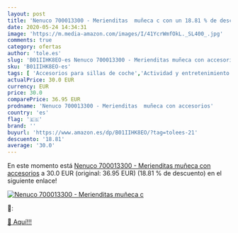```yaml
---
layout: post
title: 'Nenuco 700013300 - Merienditas  muñeca c con un 18.81 % de descuento'
date: 2020-05-24 14:34:31
image: 'https://m.media-amazon.com/images/I/41YcrWmfOkL._SL400_.jpg'
comments: true
category: ofertas
author: 'tole.es'
slug: 'B01IIHK8EO-es Nenuco 700013300 - Merienditas muñeca con accesorios'
sku: 'B01IIHK8EO-es'
tags: [ 'Accesorios para sillas de coche','Actividad y entretenimiento','Andadores','Bebé','Espejos para asientos traseros','Higiene y cuidado','Sillas de coche y accesorios','Toallitas húmedas para bebé','Toallitas y accesorios para bebé','nenuco', ]
actualPrice: 30.0 EUR
currency: EUR
price: 30.0
comparePrice: 36.95 EUR
prodname: 'Nenuco 700013300 - Merienditas  muñeca con accesorios'
country: 'es'
flag: '🇪🇸'
brand: ''
buyurl: 'https://www.amazon.es/dp/B01IIHK8EO/?tag=tolees-21'
descuento: '18.81'
average: '30.0'
---
```


En este momento está [Nenuco 700013300 - Merienditas  muñeca con accesorios](https://www.amazon.es/dp/B01IIHK8EO/?tag=tolees-21) a 30.0 EUR (original: 36.95 EUR) (18.81 %  de descuento) en el siguiente enlace!

[![Nenuco 700013300 - Merienditas  muñeca c](https://m.media-amazon.com/images/I/41YcrWmfOkL._SL400_.jpg)](https://www.amazon.es/dp/B01IIHK8EO/?tag=tolees-21)

🔎:


[🛒 Aquí!!!](https://www.amazon.es/dp/B01IIHK8EO/?tag=tolees-21)
